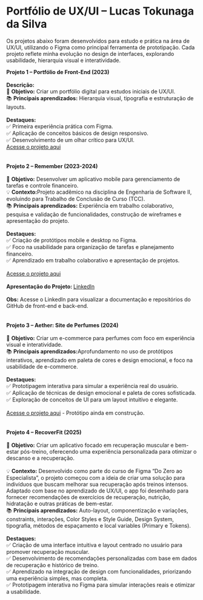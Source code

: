 # Portfólio de UX/UI – Lucas Tokunaga da Silva

Os projetos abaixo foram desenvolvidos para estudo e prática na área de UX/UI, utilizando o Figma como principal ferramenta de prototipação. Cada projeto reflete minha evolução no design de interfaces, explorando usabilidade, hierarquia visual e interatividade.

<b> Projeto 1 – Portfólio de Front-End (2023) </b>
<br>
<br>
<b>Descrição:</b> <br>
📌  <b>Objetivo:</b> Criar um portfólio digital para estudos iniciais de UX/UI.<br>
📚  <b>Principais aprendizados:</b> Hierarquia visual, tipografia e estruturação de layouts.<br><br>
 <b>Destaques:</b><br>
✅ Primeira experiência prática com Figma.<br>
✅ Aplicação de conceitos básicos de design responsivo.<br>
✅ Desenvolvimento de um olhar crítico para UX/UI.<br>
<a href="https://www.figma.com/design/mUMM6dHz6tk76JA2b63jE8/Portf%C3%B3lio---Prog.-WEB?node-id=0-1&node-type=canvas&t=qM012Bv48LkhIhZU-0">Acesse o projeto aqui</a>
<br>
<br>
<br>
<b>Projeto 2 – Remember (2023-2024)</b>
<br>
<br>
📌 <b>Objetivo:</b> Desenvolver um aplicativo mobile para gerenciamento de tarefas e controle financeiro.<br>
💡 <b>Contexto:</b>Projeto acadêmico na disciplina de Engenharia de Software II, evoluindo para Trabalho de Conclusão de Curso (TCC).<br>
📚 <b>Principais aprendizados:</b> Experiência em trabalho colaborativo, pesquisa e validação de funcionalidades, construção de wireframes e apresentação do projeto.<br><br>
<b>Destaques: </b><br>
✅ Criação de protótipos mobile e desktop no Figma.<br>
✅ Foco na usabilidade para organização de tarefas e planejamento financeiro.<br>
✅ Aprendizado em trabalho colaborativo e apresentação de projetos.<br>
<br>
<a href="https://www.figma.com/design/He72ByRurlefPL3lE00mJC/Fatec-Remember-(Atualizado)?node-id=1040-20&node-type=canvas&t=MmY1HVHm7BoHlAfh-0">Acesse o projeto aqui</a>
<br><br>
 <b>Apresentação do Projeto: </b> <a href="https://www.linkedin.com/posts/bianca-melar%C3%A9-ba1a89241_hoje-compartilho-com-voc%C3%AAs-o-projeto-que-ugcPost-7261768254614892544-98_E?utm_source=share&utm_medium=member_desktop">LinkedIn</a><br><br>
 <b>Obs:</b> Acesse o LinkedIn para visualizar a documentação e repositórios do GitHub de front-end e back-end.
<br>
<br>
<br>
<b>Projeto 3 – Aether: Site de Perfumes (2024)</b>
<br>
<br>
📌  <b>Objetivo:</b> Criar um e-commerce para perfumes com foco em experiência visual e interatividade. <br>
📚  <b>Principais aprendizados:</b>Aprofundamento no uso de protótipos interativos, aprendizado em paleta de cores e design emocional, e foco na usabilidade de e-commerce. <br><br>
 <b>Destaques:</b><br>
✅ Prototipagem interativa para simular a experiência real do usuário.<br>
✅ Aplicação de técnicas de design emocional e paleta de cores sofisticada.<br>
✅ Exploração de conceitos de UI para um layout intuitivo e elegante.<br>
<br>
<a href="https://www.figma.com/design/GhjKh71KfZ38sKPjwUOrvV/Aether?t=qM012Bv48LkhIhZU-0">Acesse o projeto aqui</a> - Protótipo ainda em construção.
<br>
<br>
<br>
<b>Projeto 4 – RecoverFit (2025)</b>
<br>
<br>
📌  <b>Objetivo:</b> Criar um aplicativo focado em recuperação muscular e bem-estar pós-treino, oferecendo uma experiência personalizada para otimizar o descanso e a recuperação.<br>
<br>
💡  <b>Contexto:</b> Desenvolvido como parte do curso de Figma “Do Zero ao Especialista”, o projeto começou com a ideia de criar uma solução para indivíduos que buscam melhorar sua recuperação após treinos intensos. Adaptado com base no aprendizado de UX/UI, o app foi desenhado para fornecer recomendações de exercícios de recuperação, nutrição, hidratação e outras práticas de bem-estar.
<br>
📚  <b>Principais aprendizados:</b> Auto-layout, componentização e variações, constraints, interações, Color Styles e Style Guide, Design System, tipografia, métodos de espaçamento e
local variables (Primary e Tokens).
<br><br>
 <b>Destaques:</b><br>
✅ Criação de uma interface intuitiva e layout centrado no usuário para promover recuperação muscular.<br>
✅ Desenvolvimento de recomendações personalizadas com base em dados de recuperação e histórico de treino.<br>
✅ Aprendizado na integração de design com funcionalidades, priorizando uma experiência simples, mas completa.<br>
✅ Prototipagem interativa no Figma para simular interações reais e otimizar a usabilidade.



